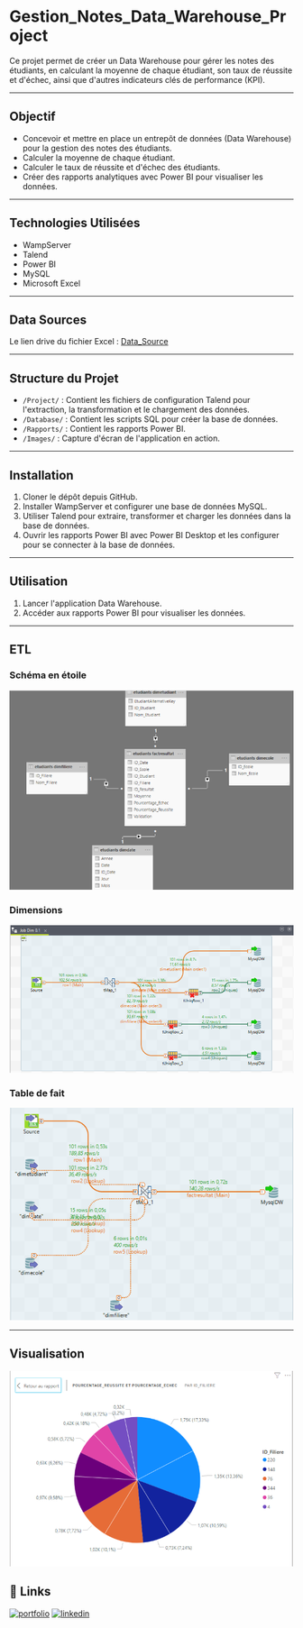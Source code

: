 # Gestion_Notes_Data_Warehouse_Project

Ce projet permet de créer un Data Warehouse pour gérer les notes des étudiants, en calculant la moyenne de chaque étudiant, son taux de réussite et d'échec, ainsi que d'autres indicateurs clés de performance (KPI). 

---

## Objectif

- Concevoir et mettre en place un entrepôt de données (Data Warehouse) pour la gestion des notes des étudiants.
- Calculer la moyenne de chaque étudiant.
- Calculer le taux de réussite et d'échec des étudiants.
- Créer des rapports analytiques avec Power BI pour visualiser les données.

---

## Technologies Utilisées

- WampServer
- Talend
- Power BI
- MySQL
- Microsoft Excel

---

## Data Sources 

Le lien drive du fichier Excel :
[Data_Source](https://docs.google.com/spreadsheets/d/1q01kvSEl-V67SUqAyrsjXOxdtbiBaqRZ/edit?usp=sharing&ouid=101368510487800593049&rtpof=true&sd=true)

---

## Structure du Projet

- `/Project/` : Contient les fichiers de configuration Talend pour l'extraction, la transformation et le chargement des données.
- `/Database/` : Contient les scripts SQL pour créer la base de données.
- `/Rapports/` : Contient les rapports Power BI.
- `/Images/` : Capture d'écran de l'application en action.

---

## Installation

1. Cloner le dépôt depuis GitHub.
2. Installer WampServer et configurer une base de données MySQL.
3. Utiliser Talend pour extraire, transformer et charger les données dans la base de données.
4. Ouvrir les rapports Power BI avec Power BI Desktop et les configurer pour se connecter à la base de données.

---

## Utilisation

1. Lancer l'application Data Warehouse.
2. Accéder aux rapports Power BI pour visualiser les données.

---

## ETL

### Schéma en étoile
<img src="https://github.com/FatimaEzzahraElAyadi/Gestion_Notes_Data_Warehouse_Project/blob/master/Images/shema.PNG">

### Dimensions
<img src="https://github.com/FatimaEzzahraElAyadi/Gestion_Notes_Data_Warehouse_Project/blob/master/Images/execDim.PNG">

### Table de fait
<img src="https://github.com/FatimaEzzahraElAyadi/Gestion_Notes_Data_Warehouse_Project/blob/master/Images/execfact.PNG">


---

## Visualisation
<img src="https://github.com/FatimaEzzahraElAyadi/Gestion_Notes_Data_Warehouse_Project/blob/master/Images/tauxparidfiliere.PNG">


## 🔗 Links
[![portfolio](https://img.shields.io/badge/my_portfolio-000?style=for-the-badge&logo=ko-fi&logoColor=white)](https://github.com/FatimaEzzahraElAyadi/)
[![linkedin](https://img.shields.io/badge/linkedin-0A66C2?style=for-the-badge&logo=linkedin&logoColor=white)]([https://www.linkedin.com/in/ismail-harik-241b371b9](https://www.linkedin.com/in/fatima-ezzahra-el-ayadi-977bb5196/))
